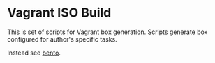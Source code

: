 # Vagrant ISO Build

This is set of scripts for Vagrant box generation. Scripts generate box configured for author's specific tasks.

Instead see [bento](https://github.com/opscode/bento).

